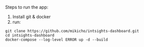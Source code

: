Steps to run the app:
1. Install git & docker 
2. run:

```
git clone https://github.com/mikicho/intsights-dashboard.git
cd intsights-dashboard
docker-compose --log-level ERROR up -d --build
```